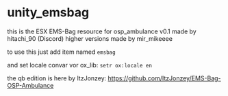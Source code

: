 # unity_emsbag
 
this is the ESX EMS-Bag resource for osp_ambulance
v0.1 made by hitachi_90 (Discord)
higher versions made by mir_mikeeee 

to use this just add item named `emsbag`

and set locale convar vor ox_lib:
`setr ox:locale en`

the qb edition is here by ItzJonzey:
https://github.com/ItzJonzey/EMS-Bag-OSP-Ambulance